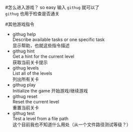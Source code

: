 #怎么进入游戏？
so easy 输入 `githug` 就可以了  
`githug` 也用于检查是否通关  

#其他游戏指令

-  githug help  
	 Describe available tasks or one specific task  
	 显示帮助，也就这些指令描述  
-  githug hint  
	 Get a hint for the current level  
	 获取当前关卡提示  
-  githug levels  
	 List all of the levels  
	 列出所有关卡  
-  githug play  
	 Initialize the game
	 开始游戏/继续游戏  
-  githug reset  
	 Reset the current level  
	 重置当前关卡  
-  githug test  
	 Test a level from a file path  
	 这个目前我也不知道什么用处（从一个文件路径测试等级？）